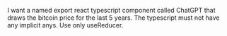 I want a named export react typescript component called ChatGPT that draws the bitcoin price for the last 5 years.
The typescript must not have any implicit anys. Use only useReducer.
